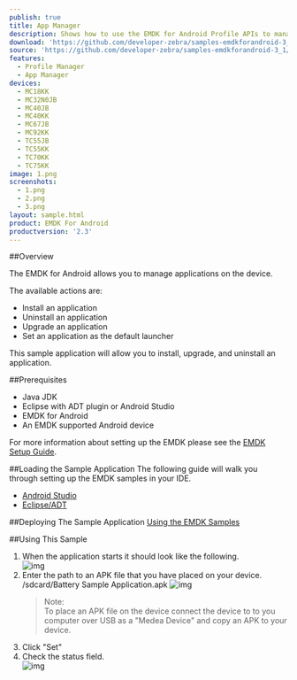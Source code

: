 ```yaml
---
publish: true
title: App Manager
description: Shows how to use the EMDK for Android Profile APIs to manage App Manager profiles.
download: 'https://github.com/developer-zebra/samples-emdkforandroid-3_1/archive/ProfileAppMgrSample1.zip'
source: 'https://github.com/developer-zebra/samples-emdkforandroid-3_1/tree/ProfileAppMgrSample1'
features:
  - Profile Manager
  - App Manager
devices:
  - MC18KK
  - MC32N0JB
  - MC40JB
  - MC40KK
  - MC67JB
  - MC92KK
  - TC55JB
  - TC55KK
  - TC70KK
  - TC75KK
image: 1.png
screenshots:
  - 1.png
  - 2.png
  - 3.png
layout: sample.html
product: EMDK For Android
productversion: '2.3'
---
```


##Overview

The EMDK for Android allows you to manage applications on the device. 

The available actions are:  
- Install an application
- Uninstall an application
- Upgrade an application  
- Set an application as the default launcher 

This sample application will allow you to install, upgrade, and uninstall an application. 

##Prerequisites
- Java JDK 
- Eclipse with ADT plugin or  Android Studio
- EMDK for Android  
- An EMDK supported Android device

For more information about setting up the EMDK please see the [EMDK Setup Guide](../../guide/setup).

##Loading the Sample Application
The following guide will walk you through setting up the EMDK samples in your IDE.

* [Android Studio](../../guide/emdksamples_androidstudio)
* [Eclipse/ADT](../../guide/emdksamples_eclipse)

##Deploying The Sample Application
[Using the EMDK Samples](../../guide/sample/emdksamples)

##Using This Sample
1. When the application starts it should look like the following.  
	![img](../../images/samples/2_1.png)  
2. Enter the path to an APK file that you have placed on your device.  /sdcard/Battery Sample Application.apk
	![img](../../images/samples/2_2.png)  	
	>Note:  
	>To place an APK file on the device connect the device to to you computer over USB as a "Medea Device" and copy an APK to your device.  
3.  Click "Set" 
4.  Check the status field.   
	![img](../../images/samples/2_3.png)  
	
















